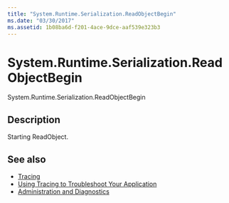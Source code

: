 ```yaml
---
title: "System.Runtime.Serialization.ReadObjectBegin"
ms.date: "03/30/2017"
ms.assetid: 1b08ba6d-f201-4ace-9dce-aaf539e323b3
---
```

# System.Runtime.Serialization.ReadObjectBegin
System.Runtime.Serialization.ReadObjectBegin  
  
## Description  
 Starting ReadObject.  
  
## See also

- [Tracing](../../../../../docs/framework/wcf/diagnostics/tracing/index.md)
- [Using Tracing to Troubleshoot Your Application](../../../../../docs/framework/wcf/diagnostics/tracing/using-tracing-to-troubleshoot-your-application.md)
- [Administration and Diagnostics](../../../../../docs/framework/wcf/diagnostics/index.md)
